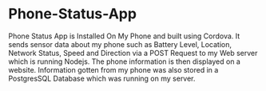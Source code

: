# Phone-Status-App
Phone Status App is Installed On My Phone and built using Cordova. It sends sensor data about my phone such as Battery Level, Location, Network Status, Speed and Direction via a POST Request to my Web server which is running Nodejs. The phone information is then displayed on a website. Information gotten from my phone was also stored in a PostgresSQL Database which was running on my server.
